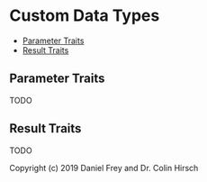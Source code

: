 # Custom Data Types

* [Parameter Traits](#parameter-traits)
* [Result Traits](#result-traits)

## Parameter Traits

TODO

## Result Traits

TODO

Copyright (c) 2019 Daniel Frey and Dr. Colin Hirsch
